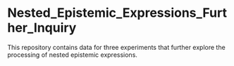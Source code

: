 # Nested_Epistemic_Expressions_Further_Inquiry
This repository contains data for three experiments that further explore the processing of nested epistemic expressions. 
